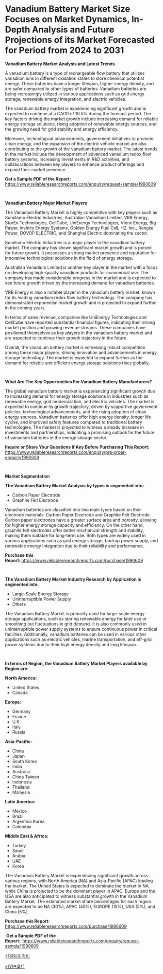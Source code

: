 <p><h1>Vanadium Battery Market Size Focuses on Market Dynamics, In-Depth Analysis and Future Projections of its Market Forecasted for Period from 2024 to 2031</h1></p><p><strong>Vanadium Battery Market Analysis and Latest Trends</strong></p>
<p><p>A vanadium battery is a type of rechargeable flow battery that utilizes vanadium ions in different oxidation states to store chemical potential energy. These batteries have a longer lifespan, higher energy density, and are safer compared to other types of batteries. Vanadium batteries are being increasingly utilized in various applications such as grid energy storage, renewable energy integration, and electric vehicles.</p><p>The vanadium battery market is experiencing significant growth and is expected to continue at a CAGR of 10.5% during the forecast period. The key factors driving the market growth include increasing demand for reliable energy storage solutions, rising adoption of renewable energy sources, and the growing need for grid stability and energy efficiency.</p><p>Moreover, technological advancements, government initiatives to promote clean energy, and the expansion of the electric vehicle market are also contributing to the growth of the vanadium battery market. The latest trends in the market include the development of advanced vanadium redox flow battery systems, increasing investments in R&D activities, and collaborations between key players to enhance product offerings and expand their market presence.</p></p>
<p><strong>Get a Sample PDF of the Report:&nbsp;</strong> <a href="https://www.reliableresearchreports.com/enquiry/request-sample/1990609">https://www.reliableresearchreports.com/enquiry/request-sample/1990609</a></p>
<p>&nbsp;</p>
<p><strong>Vanadium Battery Major Market Players</strong></p>
<p><p>The Vanadium Battery Market is highly competitive with key players such as Sumitomo Electric Industries, Australian Vanadium Limited, VRB Energy, StorEn Technologies, CellCube, UniEnergy Technologies, Vionx Energy, Big Pawer, Invinity Energy Systems, Golden Energy Fuel Cell, H2, Inc., Rongke Power, DOVOP ELECTRIC, and Shanghai Electric dominating the sector.</p><p>Sumitomo Electric Industries is a major player in the vanadium battery market. The company has shown significant market growth and is poised for future growth. It possesses a strong market presence and reputation for innovative technological solutions in the field of energy storage.</p><p>Australian Vanadium Limited is another key player in the market with a focus on developing high-quality vanadium products for commercial use. The company has made considerable progress in the market and is expected to see future growth driven by the increasing demand for vanadium batteries.</p><p>VRB Energy is also a notable player in the vanadium battery market, known for its leading vanadium redox flow battery technology. The company has demonstrated exponential market growth and is projected to expand further in the coming years.</p><p>In terms of sales revenue, companies like UniEnergy Technologies and CellCube have reported substantial financial figures, indicating their strong market position and growing revenue streams. These companies have positioned themselves as key players in the vanadium battery market and are expected to continue their growth trajectory in the future.</p><p>Overall, the vanadium battery market is witnessing robust competition among these major players, driving innovation and advancements in energy storage technology. The market is expected to expand further as the demand for reliable and efficient energy storage solutions rises globally.</p></p>
<p>&nbsp;</p>
<p><strong>What Are The Key Opportunities For Vanadium Battery Manufacturers?</strong></p>
<p><p>The global vanadium battery market is experiencing significant growth due to increasing demand for energy storage solutions in industries such as renewable energy, grid modernization, and electric vehicles. The market is expected to continue its growth trajectory, driven by supportive government policies, technological advancements, and the rising adoption of clean energy sources. Vanadium batteries offer high energy density, longer life cycles, and improved safety features compared to traditional battery technologies. The market is projected to witness a steady increase in investments and partnerships, indicating a promising outlook for the future of vanadium batteries in the energy storage sector.</p></p>
<p><strong>Inquire or Share Your Questions If Any Before Purchasing This Report:</strong> <a href="https://www.reliableresearchreports.com/enquiry/pre-order-enquiry/1990609">https://www.reliableresearchreports.com/enquiry/pre-order-enquiry/1990609</a></p>
<p>&nbsp;</p>
<p><strong>Market Segmentation</strong></p>
<p><strong>The Vanadium Battery Market Analysis by types is segmented into:</strong></p>
<p><ul><li>Carbon Paper Electrode</li><li>Graphite Felt Electrode</li></ul></p>
<p><p>Vanadium batteries are classified into two main types based on their electrode materials: Carbon Paper Electrode and Graphite Felt Electrode. Carbon paper electrodes have a greater surface area and porosity, allowing for higher energy storage capacity and efficiency. On the other hand, graphite felt electrodes offer better mechanical strength and stability, making them suitable for long-term use. Both types are widely used in various applications such as grid energy storage, backup power supply, and renewable energy integration due to their reliability and performance.</p></p>
<p><strong>Purchase this Report:&nbsp;</strong><a href="https://www.reliableresearchreports.com/purchase/1990609">https://www.reliableresearchreports.com/purchase/1990609</a></p>
<p>&nbsp;</p>
<p><strong>The Vanadium Battery Market Industry Research by Application is segmented into:</strong></p>
<p><ul><li>Large-Scale Energy Storage</li><li>Uninterruptible Power Supply</li><li>Others</li></ul></p>
<p><p>The Vanadium Battery Market is primarily used for large-scale energy storage applications, such as storing renewable energy for later use or smoothing out fluctuations in grid demand. It is also commonly used in uninterruptible power supply systems to ensure continuous power in critical facilities. Additionally, vanadium batteries can be used in various other applications such as electric vehicles, marine transportation, and off-grid power systems due to their high energy density and long lifespan.</p></p>
<p>&nbsp;</p>
<p><strong>In terms of Region, the Vanadium Battery Market Players available by Region are:</strong></p>
<p>
    <p> <strong> North America: </strong>
        <ul>
            <li>United States</li>
            <li>Canada</li>
        </ul>
        </p> 
    <p> <strong> Europe: </strong>
        <ul>
            <li>Germany</li>
            <li>France</li>
            <li>U.K.</li>
            <li>Italy</li>
            <li>Russia</li>
        </ul>
        </p> 
    <p> <strong> Asia-Pacific: </strong>
        <ul>
            <li>China</li>
            <li>Japan</li>
            <li>South Korea</li>
            <li>India</li>
            <li>Australia</li>
            <li>China Taiwan</li>
            <li>Indonesia</li>
            <li>Thailand</li>
            <li>Malaysia</li>
        </ul>
        </p> 
    <p> <strong> Latin America: </strong>
        <ul>
            <li>Mexico</li>
            <li>Brazil</li>
            <li>Argentina Korea</li>
            <li>Colombia</li>
        </ul>
        </p> 
    <p> <strong> Middle East & Africa: </strong>
        <ul>
            <li>Turkey</li>
            <li>Saudi</li>
            <li>Arabia</li>
            <li>UAE</li>
            <li>Korea</li>
        </ul>
    </p>
    </p>
<p><p>The Vanadium Battery Market is experiencing significant growth across various regions, with North America (NA) and Asia-Pacific (APAC) leading the market. The United States is expected to dominate the market in NA, while China is projected to be the dominant player in APAC. Europe and the USA are also anticipated to witness substantial growth in the Vanadium Battery Market. The estimated market share percentages for each region are expected to be NA (30%), APAC (45%), EUROPE (15%), USA (5%), and China (5%).</p></p>
<p><strong>Purchase this Report: </strong><a href="https://www.reliableresearchreports.com/purchase/1990609">https://www.reliableresearchreports.com/purchase/1990609</a></p>
<p>&nbsp;<strong>Get a Sample PDF of the Report:&nbsp;&nbsp;</strong><a href="https://www.reliableresearchreports.com/enquiry/request-sample/1990609">https://www.reliableresearchreports.com/enquiry/request-sample/1990609</a></p>
<p><strong></strong></p>
<p><p><a href="https://github.com/WilburKihn5676/Market-Research-Report-List-1/blob/main/533254715243.md">신경외과 장비</a></p><p><a href="https://github.com/wallacBahrtyinger567686/Market-Research-Report-List-1/blob/main/296597515244.md">키위프루트</a></p></p>